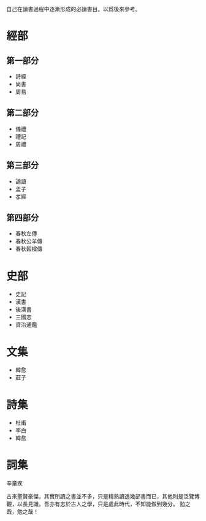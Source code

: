 自己在讀書過程中逐漸形成的必讀書目。以爲後來參考。
# 經部
## 第一部分
- 詩經
- 尚書
- 周易
## 第二部分
- 儀禮
- 禮記
- 周禮
## 第三部分
- 論語
- 孟子
- 孝經
## 第四部分
- 春秋左傳
- 春秋公羊傳
- 春秋榖樑傳
# 史部
- 史記
- 漢書
- 後漢書
- 三國志
- 資治通鑑
# 文集
- 韓愈
- 莊子
# 詩集
- 杜甫
- 李白
- 韓愈
# 詞集
辛棄疾

古來聖賢豪傑，其實所讀之書並不多，只是精熟讀透幾部書而已，其他則是泛覽博觀，以長見識。吾亦有志於古人之學，只是處此時代，不知能做到幾分。
勉之哉，勉之哉！
